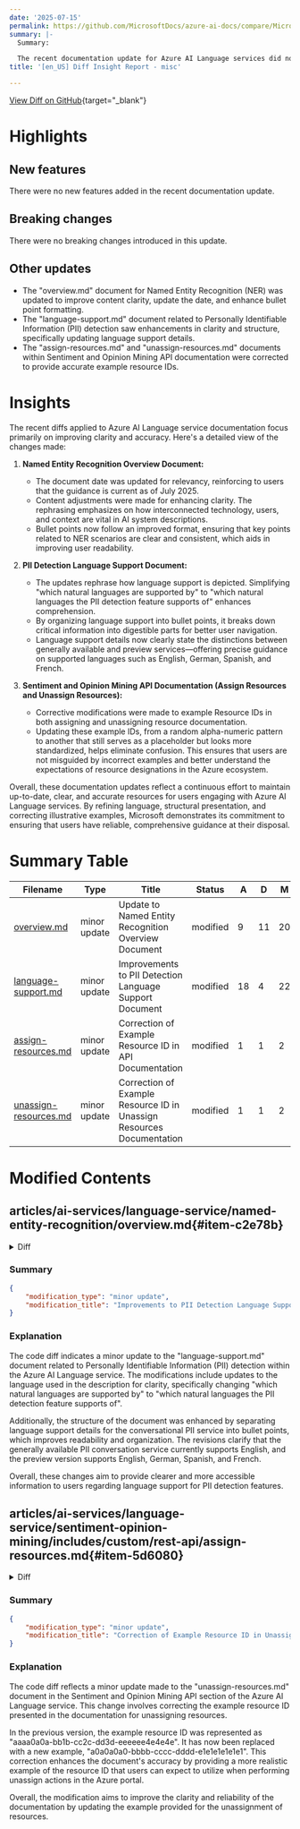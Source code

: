 ```yaml
---
date: '2025-07-15'
permalink: https://github.com/MicrosoftDocs/azure-ai-docs/compare/MicrosoftDocs:bd40fd4...MicrosoftDocs:dbb4e58
summary: |-
  Summary:

  The recent documentation update for Azure AI Language services did not introduce any new features or breaking changes. However, several improvements were made for clarity and accuracy. The "overview.md" document for Named Entity Recognition was updated for content clarity and formatting. The "language-support.md" document regarding Personally Identifiable Information detection was enhanced for clarity on language support. Additionally, the "assign-resources.md" and "unassign-resources.md" documents in the Sentiment and Opinion Mining API were corrected to provide accurate example resource IDs. Overall, these changes aim to ensure users have reliable and comprehensible guidance.
title: '[en_US] Diff Insight Report - misc'

---
```


[View Diff on GitHub](https://github.com/MicrosoftDocs/azure-ai-docs/compare/MicrosoftDocs:bd40fd4...MicrosoftDocs:dbb4e58){target="_blank"}

# Highlights

## New features
There were no new features added in the recent documentation update.

## Breaking changes
There were no breaking changes introduced in this update.

## Other updates
- The "overview.md" document for Named Entity Recognition (NER) was updated to improve content clarity, update the date, and enhance bullet point formatting.
- The "language-support.md" document related to Personally Identifiable Information (PII) detection saw enhancements in clarity and structure, specifically updating language support details.
- The "assign-resources.md" and "unassign-resources.md" documents within Sentiment and Opinion Mining API documentation were corrected to provide accurate example resource IDs.

# Insights

The recent diffs applied to Azure AI Language service documentation focus primarily on improving clarity and accuracy. Here's a detailed view of the changes made:

1. **Named Entity Recognition Overview Document:**
   - The document date was updated for relevancy, reinforcing to users that the guidance is current as of July 2025.
   - Content adjustments were made for enhancing clarity. The rephrasing emphasizes on how interconnected technology, users, and context are vital in AI system descriptions.
   - Bullet points now follow an improved format, ensuring that key points related to NER scenarios are clear and consistent, which aids in improving user readability.

2. **PII Detection Language Support Document:**
   - The updates rephrase how language support is depicted. Simplifying "which natural languages are supported by" to "which natural languages the PII detection feature supports of" enhances comprehension.
   - By organizing language support into bullet points, it breaks down critical information into digestible parts for better user navigation.
   - Language support details now clearly state the distinctions between generally available and preview services—offering precise guidance on supported languages such as English, German, Spanish, and French.

3. **Sentiment and Opinion Mining API Documentation (Assign Resources and Unassign Resources):**
   - Corrective modifications were made to example Resource IDs in both assigning and unassigning resource documentation.
   - Updating these example IDs, from a random alpha-numeric pattern to another that still serves as a placeholder but looks more standardized, helps eliminate confusion. This ensures that users are not misguided by incorrect examples and better understand the expectations of resource designations in the Azure ecosystem.

Overall, these documentation updates reflect a continuous effort to maintain up-to-date, clear, and accurate resources for users engaging with Azure AI Language services. By refining language, structural presentation, and correcting illustrative examples, Microsoft demonstrates its commitment to ensuring that users have reliable, comprehensive guidance at their disposal.

# Summary Table
|  Filename  | Type |    Title    | Status | A  | D  | M  |
|------------|------|-------------|--------|----|----|----|
| [overview.md](#item-c2e78b) | minor update | Update to Named Entity Recognition Overview Document | modified | 9 | 11 | 20 | 
| [language-support.md](#item-d332b1) | minor update | Improvements to PII Detection Language Support Document | modified | 18 | 4 | 22 | 
| [assign-resources.md](#item-5d6080) | minor update | Correction of Example Resource ID in API Documentation | modified | 1 | 1 | 2 | 
| [unassign-resources.md](#item-05bc52) | minor update | Correction of Example Resource ID in Unassign Resources Documentation | modified | 1 | 1 | 2 | 


# Modified Contents
## articles/ai-services/language-service/named-entity-recognition/overview.md{#item-c2e78b}

<details>
<summary>Diff</summary>
````diff
@@ -6,7 +6,7 @@ author: laujan
 manager: nitinme
 ms.service: azure-ai-language
 ms.topic: overview
-ms.date: 02/15/2025
+ms.date: 07/14/2025
 ms.author: lajanuar
 ms.custom: language-service-ner
 ---
@@ -19,31 +19,29 @@ Named Entity Recognition (NER) is one of the features offered by [Azure AI Langu
 * [**How-to guides**](how-to-call.md) contain instructions for using the service in more specific or customized ways.
 * The [**conceptual articles**](concepts/named-entity-categories.md) provide in-depth explanations of the service's functionality and features.
 
-> [!NOTE]
-> [Entity Resolution](concepts/entity-resolutions.md) was upgraded to the [Entity Metadata](concepts/entity-metadata.md) starting in API version 2023-04-15-preview. If you're calling the preview version of the API equal or newer than 2023-04-15-preview, check out the [Entity Metadata](concepts/entity-metadata.md) article to use the resolution feature.
-
 [!INCLUDE [Typical workflow for pre-configured language features](../includes/overview-typical-workflow.md)]
 
 ## Get started with named entity recognition
 
 [!INCLUDE [development options](./includes/development-options.md)]
 
-[!INCLUDE [Developer reference](../includes/reference-samples-text-analytics.md)] 
+[!INCLUDE [Developer reference](../includes/reference-samples-text-analytics.md)]
 
-## Responsible AI 
+## Responsible AI
 
-An AI system includes not only the technology, but also the people who use it, the people who are affected by it, and the environment in which it's deployed. Read the [transparency note for NER](/azure/ai-foundry/responsible-ai/language-service/transparency-note-named-entity-recognition) to learn about responsible AI use and deployment in your systems. You can also see the following articles for more information:
+An AI system consists of more than just its core technology. It also includes the people who operate it, the people its use affects, and the broader deployment context.
+All these interconnected elements shape the effectiveness and outcomes of AI. Read the [transparency note for NER](/azure/ai-foundry/responsible-ai/language-service/transparency-note-named-entity-recognition) to learn about responsible AI use and deployment in your systems. For more information, *see* the following articles:
 
 [!INCLUDE [Responsible AI links](../includes/overview-responsible-ai-links.md)]
 
 ## Scenarios
 
-*	Enhance search capabilities and search indexing - Customers can build knowledge graphs based on entities detected in documents to enhance document search as tags.
-*	Automate business processes - For example, when reviewing insurance claims, recognized entities like name and location could be highlighted to facilitate the review. Or a support ticket could be generated with a customer's name and company automatically from an email.
-*	Customer analysis – Determine the most popular information conveyed by customers in reviews, emails, and calls to determine the most relevant topics that get brought up and determine trends over time. 
+* **Enhance search capabilities and search indexing**. Customers can build knowledge graphs based on entities detected in documents to enhance document search as tags.
+* **Automate business processes** - Insurance claims, recognized entities like name and location can be highlighted to facilitate review. Support tickets can be automatically generated with customer name and company from an email.
+* **In-depth customer analysis**. Determine the most popular information conveyed by customers in reviews, emails, and calls to determine relevant topics and trends over time.
 
 ## Next steps
 
 There are two ways to get started using the Named Entity Recognition (NER) feature:
 * [Azure AI Foundry](../../../ai-foundry/what-is-azure-ai-foundry.md) is a web-based platform that lets you use several Language service features without needing to write code.
-* The [quickstart article](quickstart.md) for instructions on making requests to the service using the REST API and client library SDK.  
+* The [quickstart article](quickstart.md) for instructions on making requests to the service using the REST API and client library SDK.
````
</details>

### Summary

```json
{
    "modification_type": "minor update",
    "modification_title": "Update to Named Entity Recognition Overview Document"
}
```

### Explanation
The code diff represents a minor update to the "overview.md" document for the Named Entity Recognition (NER) feature within the Azure AI Language service. The changes include an update to the document's date, enhancement of content clarity, and reformatting of bullet points for better readability. Specifically, the date was updated from February 15, 2025, to July 14, 2025. 

Additional content modifications were made to improve the phrasing and structure, such as revising the description of AI systems to emphasize the interconnected elements of technology, users, and context. The bullet points under scenarios were reformatted for consistency and clarity, with improved phrasing to enhance understanding. 

Overall, these adjustments aim to provide users with clearer information and improve the overall presentation of the document.

## articles/ai-services/language-service/personally-identifiable-information/language-support.md{#item-d332b1}

<details>
<summary>Diff</summary>
````diff
@@ -1,7 +1,7 @@
 ---
 title: Personally Identifiable Information (PII) detection language support
 titleSuffix: Azure AI services
-description: This article explains which natural languages are supported by the PII detection feature of Azure AI Language.
+description: This article explains which natural languages the PII detection feature supports of Azure AI Language.
 author: laujan
 manager: nitinme
 ms.service: azure-ai-language
@@ -11,9 +11,10 @@ ms.author: lajanuar
 ms.custom: language-service-pii, build-2024
 ---
 
-# Personally Identifiable Information (PII) detection language support 
+# Personally Identifiable Information (PII) detection language support
+
+Use this article to learn which natural languages text PII, document PII, and conversation PII features support.
 
-Use this article to learn which natural languages are supported by the text PII, document PII, and conversation PII features of Azure AI Language Service.
 # [Text PII](#tab/text)
 
 ## Text PII language support
@@ -190,7 +191,20 @@ Use this article to learn which natural languages are supported by the text PII,
 
 ## PII language support
 
-The Generally Available Conversational PII service currently supports English. Preview model version `2023-04-15-preview` supports English, German, Spanish, and French. 
+PII conversation preview version `2023-04-15-preview` supports the following languages:
+
+* English
+* French
+* German
+* Spanish
+
+
+PII conversation generally available (GA) version currently supports the following languages:
+
+* English
+* French
+* Spanish
+
 
 
 ---
````
</details>

### Summary

```json
{
    "modification_type": "minor update",
    "modification_title": "Improvements to PII Detection Language Support Document"
}
```

### Explanation
The code diff indicates a minor update to the "language-support.md" document related to Personally Identifiable Information (PII) detection within the Azure AI Language service. The modifications include updates to the language used in the description for clarity, specifically changing "which natural languages are supported by" to "which natural languages the PII detection feature supports of". 

Additionally, the structure of the document was enhanced by separating language support details for the conversational PII service into bullet points, which improves readability and organization. The revisions clarify that the generally available PII conversation service currently supports English, and the preview version supports English, German, Spanish, and French. 

Overall, these changes aim to provide clearer and more accessible information to users regarding language support for PII detection features.

## articles/ai-services/language-service/sentiment-opinion-mining/includes/custom/rest-api/assign-resources.md{#item-5d6080}

<details>
<summary>Diff</summary>
````diff
@@ -50,7 +50,7 @@ Use the following sample JSON as your body.
 
 |Key  |Placeholder  |Value  | Example |
 |---------|---------|----------|--|
-| `azureResourceId` | `{AZURE-RESOURCE-ID}` | The full resource ID path you want to assign. Found in the Azure portal under the **Properties** tab for the resource, in the **Resource ID** field. | `/subscriptions/aaaa0a0a-bb1b-cc2c-dd3d-eeeeee4e4e4e/resourceGroups/ContosoResourceGroup/providers/Microsoft.CognitiveServices/accounts/ContosoResource` |
+| `azureResourceId` | `{AZURE-RESOURCE-ID}` | The full resource ID path you want to assign. Found in the Azure portal under the **Properties** tab for the resource, in the **Resource ID** field. | `/subscriptions/a0a0a0a0-bbbb-cccc-dddd-e1e1e1e1e1e1/resourceGroups/ContosoResourceGroup/providers/Microsoft.CognitiveServices/accounts/ContosoResource` |
 | `customDomain` | `{CUSTOM-DOMAIN}` | The custom subdomain of the resource you want to assign. Found in the Azure portal under the **Keys and Endpoint** tab for the resource, as the **Endpoint** field in the URL `https://<your-custom-subdomain>.cognitiveservices.azure.com/` | `contosoresource`  |
 | `region` | `{REGION-CODE}` |  A region code specifying the region of the resource you want to assign. Found in the Azure portal under the **Keys and Endpoint** tab for the resource, in the **Location/Region** field. |`eastus`|
 
````
</details>

### Summary

```json
{
    "modification_type": "minor update",
    "modification_title": "Correction of Example Resource ID in API Documentation"
}
```

### Explanation
The code diff shows a minor update to the "assign-resources.md" document within the Sentiment and Opinion Mining API section of the Azure AI Language service. This update involves a correction to the example resource ID provided in the documentation. 

The previous example resource ID contained a placeholder with "aaaa0a0a-bb1b-cc2c-dd3d-eeeeee4e4e4e", which has been replaced with a new example ID of "a0a0a0a0-bbbb-cccc-dddd-e1e1e1e1e1e1". This change enhances clarity and ensures that users are provided with a more realistic example when assigning resources in the Azure portal.

Overall, the modification aims to improve the accuracy of the documentation by correcting the shown resource ID example.

## articles/ai-services/language-service/sentiment-opinion-mining/includes/custom/rest-api/unassign-resources.md{#item-05bc52}

<details>
<summary>Diff</summary>
````diff
@@ -48,7 +48,7 @@ Use the following sample JSON as your body.
 
 |Key  |Placeholder  |Value  | Example |
 |---------|---------|----------|--|
-| `assignedResourceIds` | `{AZURE-RESOURCE-ID}` | The full resource ID path you want to unassign. Found in the Azure portal under the _Properties_ tab for the resource as the _Resource ID_ field. | `/subscriptions/aaaa0a0a-bb1b-cc2c-dd3d-eeeeee4e4e4e/resourceGroups/ContosoResourceGroup/providers/Microsoft.CognitiveServices/accounts/ContosoResource` |
+| `assignedResourceIds` | `{AZURE-RESOURCE-ID}` | The full resource ID path you want to unassign. Found in the Azure portal under the _Properties_ tab for the resource as the _Resource ID_ field. | `/subscriptions/a0a0a0a0-bbbb-cccc-dddd-e1e1e1e1e1e1/resourceGroups/ContosoResourceGroup/providers/Microsoft.CognitiveServices/accounts/ContosoResource` |
 
 ### Get unassign resource status
 
````
</details>

### Summary

```json
{
    "modification_type": "minor update",
    "modification_title": "Correction of Example Resource ID in Unassign Resources Documentation"
}
```

### Explanation
The code diff reflects a minor update made to the "unassign-resources.md" document in the Sentiment and Opinion Mining API section of the Azure AI Language service. This change involves correcting the example resource ID presented in the documentation for unassigning resources.

In the previous version, the example resource ID was represented as "aaaa0a0a-bb1b-cc2c-dd3d-eeeeee4e4e4e". It has now been replaced with a new example, "a0a0a0a0-bbbb-cccc-dddd-e1e1e1e1e1e1". This correction enhances the document's accuracy by providing a more realistic example of the resource ID that users can expect to utilize when performing unassign actions in the Azure portal.

Overall, the modification aims to improve the clarity and reliability of the documentation by updating the example provided for the unassignment of resources.


